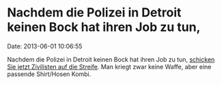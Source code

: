 Nachdem die Polizei in Detroit keinen Bock hat ihren Job zu tun,
================================================================

Date: 2013-06-01 10:06:55

Nachdem die Polizei in Detroit keinen Bock hat ihren Job zu tun,
[schicken Sie jetzt Zivilisten auf die
Streife](http://www.bloomberg.com/news/2013-05-31/detroit-citizens-protect-themselves-after-police-force-decimated.html).
Man kriegt zwar keine Waffe, aber eine passende Shirt/Hosen Kombi.
